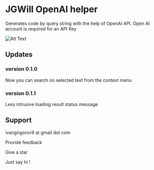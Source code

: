 # JGWill OpenAI helper

Generates code by query string with the help of OpenAI API.
Open AI account is required for an API Key

![Alt Text](https://raw.githubusercontent.com/jgwill/jgwilliahelper/master/images/open-ai-code-helper.gif)

## Updates 

### version 0.1.0

Now you can search on selected text from the context menu

### version 0.1.1

Less intrusive loading result status message
## Support

ivangrigorov9 at gmail dot com

Provide feedback

Give a star

Just say hi !